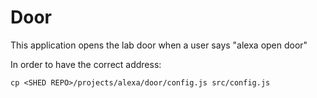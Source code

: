 # Door

This application opens the lab door when a user says "alexa open door"

In order to have the correct address:

`cp <SHED REPO>/projects/alexa/door/config.js src/config.js`
